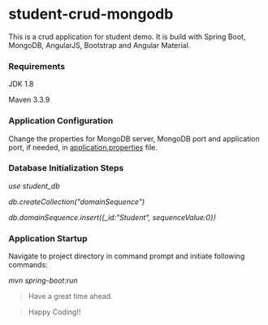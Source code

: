 # student-crud-mongodb
This is a crud application for student demo. It is build with Spring Boot, MongoDB, AngularJS, Bootstrap and Angular Material.

### Requirements

JDK 1.8

Maven 3.3.9

### Application Configuration

Change the properties for MongoDB server, MongoDB port and application port, if needed, in [application.properties](src/main/resources/application.properties) file.

### Database Initialization Steps

*use student_db*

*db.createCollection("domainSequence")*

*db.domainSequence.insert({_id:"Student", sequenceValue:0})*

### Application Startup

Navigate to project directory in command prompt and initiate following commands:

*mvn spring-boot:run*

> Have a great time ahead.

> Happy Coding!!
